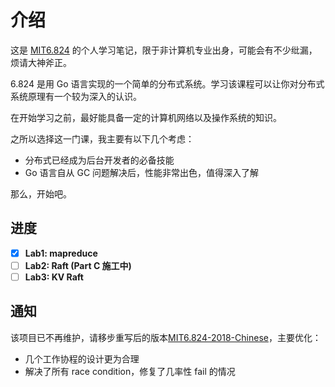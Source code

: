 # 介绍

这是 [MIT6.824](http://nil.csail.mit.edu/6.824/2017/index.html) 的个人学习笔记，限于非计算机专业出身，可能会有不少纰漏，烦请大神斧正。

6.824 是用 Go 语言实现的一个简单的分布式系统。学习该课程可以让你对分布式系统原理有一个较为深入的认识。

在开始学习之前，最好能具备一定的计算机网络以及操作系统的知识。

之所以选择这一门课，我主要有以下几个考虑：<br/>
* 分布式已经成为后台开发者的必备技能
* Go 语言自从 GC 问题解决后，性能非常出色，值得深入了解

那么，开始吧。

进度
---
- [x] **Lab1: mapreduce**
- [ ] **Lab2: Raft (Part C 施工中)**
- [ ] **Lab3: KV Raft**

通知
---
该项目已不再维护，请移步重写后的版本[MIT6.824-2018-Chinese](https://github.com/double-free/MIT6.824-2018-Chinese)，主要优化：

- 几个工作协程的设计更为合理
- 解决了所有 race condition，修复了几率性 fail 的情况
